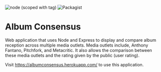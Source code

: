 ![node (scoped with tag)](http://img.shields.io/badge/node-9.4.0-brightgreen.svg)
![Packagist](https://img.shields.io/packagist/l/doctrine/orm.svg)


# Album Consensus

Web application that uses Node and Express to display and compare album reception across multiple media outlets. Media outlets include, Anthony Fantano, Pitchfork, and Metacritic. It also allows the comparison between these media outlets and the rating given by the public (user rating).

Visit https://albumconsensus.herokuapp.com/ to use this application.

